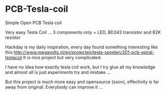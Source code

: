# PCB-Tesla-coil
Simple Open PCB Tesla coil

Very easy Tesla Coil ... 3 components only = LED, BD243 transistor and 82K resistor

Hackday is my daily inspiration, every day found something interesting like this
http://www.megavolts.nl/en/projecten/tesla-spoelen/201-pcb-spiral-teslacoil
It is nice project but very complicated.

I have no idea how exactly tesla coil work, but I try glue all my knowledge and almost all is just experiments try and mistake ... 

But this project is much more easy and opensource (soon),
effectivity is far away from original.
Everybody can improve it ...
